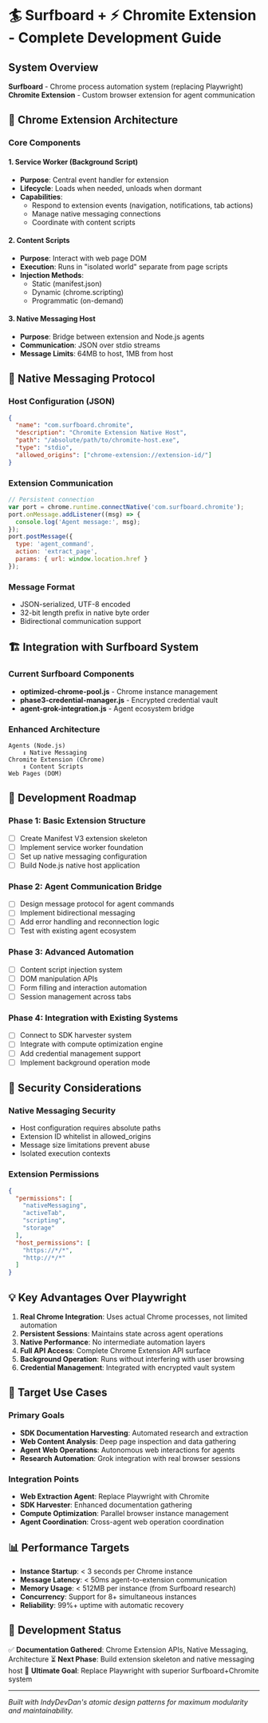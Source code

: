# 🏄 Surfboard + ⚡ Chromite Extension - Complete Development Guide

## System Overview

**Surfboard** - Chrome process automation system (replacing Playwright)
**Chromite Extension** - Custom browser extension for agent communication

## 🔧 Chrome Extension Architecture

### Core Components

#### 1. Service Worker (Background Script)
- **Purpose**: Central event handler for extension
- **Lifecycle**: Loads when needed, unloads when dormant
- **Capabilities**:
  - Respond to extension events (navigation, notifications, tab actions)
  - Manage native messaging connections
  - Coordinate with content scripts

#### 2. Content Scripts
- **Purpose**: Interact with web page DOM
- **Execution**: Runs in "isolated world" separate from page scripts
- **Injection Methods**:
  - Static (manifest.json)
  - Dynamic (chrome.scripting)
  - Programmatic (on-demand)

#### 3. Native Messaging Host
- **Purpose**: Bridge between extension and Node.js agents
- **Communication**: JSON over stdio streams
- **Message Limits**: 64MB to host, 1MB from host

## 📡 Native Messaging Protocol

### Host Configuration (JSON)
```json
{
  "name": "com.surfboard.chromite",
  "description": "Chromite Extension Native Host",
  "path": "/absolute/path/to/chromite-host.exe",
  "type": "stdio",
  "allowed_origins": ["chrome-extension://extension-id/"]
}
```

### Extension Communication
```javascript
// Persistent connection
var port = chrome.runtime.connectNative('com.surfboard.chromite');
port.onMessage.addListener((msg) => {
  console.log('Agent message:', msg);
});
port.postMessage({
  type: 'agent_command',
  action: 'extract_page',
  params: { url: window.location.href }
});
```

### Message Format
- JSON-serialized, UTF-8 encoded
- 32-bit length prefix in native byte order
- Bidirectional communication support

## 🏗️ Integration with Surfboard System

### Current Surfboard Components
- **optimized-chrome-pool.js** - Chrome instance management
- **phase3-credential-manager.js** - Encrypted credential vault
- **agent-grok-integration.js** - Agent ecosystem bridge

### Enhanced Architecture
```
Agents (Node.js)
    ↕ Native Messaging
Chromite Extension (Chrome)
    ↕ Content Scripts
Web Pages (DOM)
```

## 🚀 Development Roadmap

### Phase 1: Basic Extension Structure
- [ ] Create Manifest V3 extension skeleton
- [ ] Implement service worker foundation
- [ ] Set up native messaging configuration
- [ ] Build Node.js native host application

### Phase 2: Agent Communication Bridge
- [ ] Design message protocol for agent commands
- [ ] Implement bidirectional messaging
- [ ] Add error handling and reconnection logic
- [ ] Test with existing agent ecosystem

### Phase 3: Advanced Automation
- [ ] Content script injection system
- [ ] DOM manipulation APIs
- [ ] Form filling and interaction automation
- [ ] Session management across tabs

### Phase 4: Integration with Existing Systems
- [ ] Connect to SDK harvester system
- [ ] Integrate with compute optimization engine
- [ ] Add credential management support
- [ ] Implement background operation mode

## 🔐 Security Considerations

### Native Messaging Security
- Host configuration requires absolute paths
- Extension ID whitelist in allowed_origins
- Message size limitations prevent abuse
- Isolated execution contexts

### Extension Permissions
```json
{
  "permissions": [
    "nativeMessaging",
    "activeTab",
    "scripting",
    "storage"
  ],
  "host_permissions": [
    "https://*/*",
    "http://*/*"
  ]
}
```

## 💡 Key Advantages Over Playwright

1. **Real Chrome Integration**: Uses actual Chrome processes, not limited automation
2. **Persistent Sessions**: Maintains state across agent operations
3. **Native Performance**: No intermediate automation layers
4. **Full API Access**: Complete Chrome Extension API surface
5. **Background Operation**: Runs without interfering with user browsing
6. **Credential Management**: Integrated with encrypted vault system

## 🎯 Target Use Cases

### Primary Goals
- **SDK Documentation Harvesting**: Automated research and extraction
- **Web Content Analysis**: Deep page inspection and data gathering
- **Agent Web Operations**: Autonomous web interactions for agents
- **Research Automation**: Grok integration with real browser sessions

### Integration Points
- **Web Extraction Agent**: Replace Playwright with Chromite
- **SDK Harvester**: Enhanced documentation gathering
- **Compute Optimization**: Parallel browser instance management
- **Agent Coordination**: Cross-agent web operation coordination

## 📊 Performance Targets

- **Instance Startup**: < 3 seconds per Chrome instance
- **Message Latency**: < 50ms agent-to-extension communication
- **Memory Usage**: < 512MB per instance (from Surfboard research)
- **Concurrency**: Support for 8+ simultaneous instances
- **Reliability**: 99%+ uptime with automatic recovery

## 🔄 Development Status

✅ **Documentation Gathered**: Chrome Extension APIs, Native Messaging, Architecture
⏳ **Next Phase**: Build extension skeleton and native messaging host
🎯 **Ultimate Goal**: Replace Playwright with superior Surfboard+Chromite system

---

*Built with IndyDevDan's atomic design patterns for maximum modularity and maintainability.*
